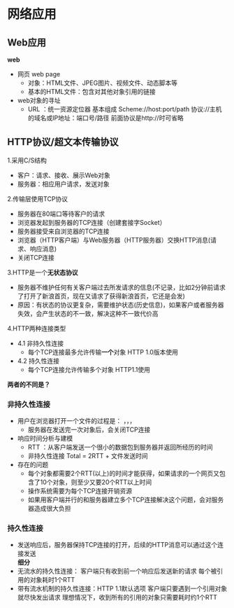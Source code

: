 # 网络应用  

## Web应用  

**web** 
* 网页 web page
    * 对象：HTML文件、JPEG图片、视频文件、动态脚本等  
    * 基本的HTML文件：包含对其他对象引用的链接  
* web对象的寻址   
    * URL ：统一资源定位器  基本组成  Scheme://host:port/path  协议://主机的域名或IP地址：端口号/路径   前面协议是http://时可省略  
  
## HTTP协议/超文本传输协议  

1.采用C/S结构  
* 客户：请求、接收、展示Web对象
* 服务器：相应用户请求，发送对象

2.传输层使用TCP协议  
* 服务器在80端口等待客户的请求  
* 浏览器发起到服务器的TCP连接（创建套接字Socket）
* 服务器接受来自浏览器的TCP连接
* 浏览器（HTTP客户端）与Web服务器（HTTP服务器）交换HTTP消息(请求、响应消息)
* 关闭TCP连接  

3.HTTP是一个**无状态协议**
* 服务器不维护任何有关客户端过去所发请求的信息(不记录，比如2分钟前请求了打开了新浪首页，现在又请求了获得新浪首页，它还是会发)  
* 原因：有状态的协议更复杂，需要维护状态(历史信息)，如果客户或者服务器失效，会产生状态的不一致，解决这种不一致代价高  

4.HTTP两种连接类型  
* 4.1 非持久性连接 
   * 每个TCP连接最多允许传输**一个**对象  HTTP 1.0版本使用  
* 4.2 持久性连接
   * 每个TCP连接允许传输多个对象  HTTP1.1使用  

**两者的不同是？**  

### 非持久性连接
* 用户在浏览器打开一个文件的过程是：  ，，，  
   * 服务器在发送完一次对象后，会关闭TCP连接  
* 响应时间分析与建模  
   * RTT ：从客户端发送一个很小的数据包到服务器并返回所经历的时间  
   * 非持久性连接 Total = 2RTT + 文件发送时间  
* 存在的问题 
   * 每个对象都需要2个RTT(以上)的时间才能获得，如果请求的一个网页又包含了10个对象，则至少又要20个RTT以上时间  
   * 操作系统需要为每个TCP连接开销资源
   * 如果用客户端并行的和服务器建立多个TCP连接解决这个问题，会对服务器造成很大负担  

### 持久性连接
   * 发送响应后，服务器保持TCP连接的打开，后续的HTTP消息可以通过这个连接发送  
**细分**  
* 无流水的持久性连接： 客户端只有收到前一个响应后发送新的请求 每个被引用的对象耗时1个RTT
* 带有流水机制的持久性连接：HTTP 1.1默认选项 客户端只要遇到一个引用对象就尽快发出请求 理想情况下，收到所有的引用的对象只需要耗时约1个RTT


